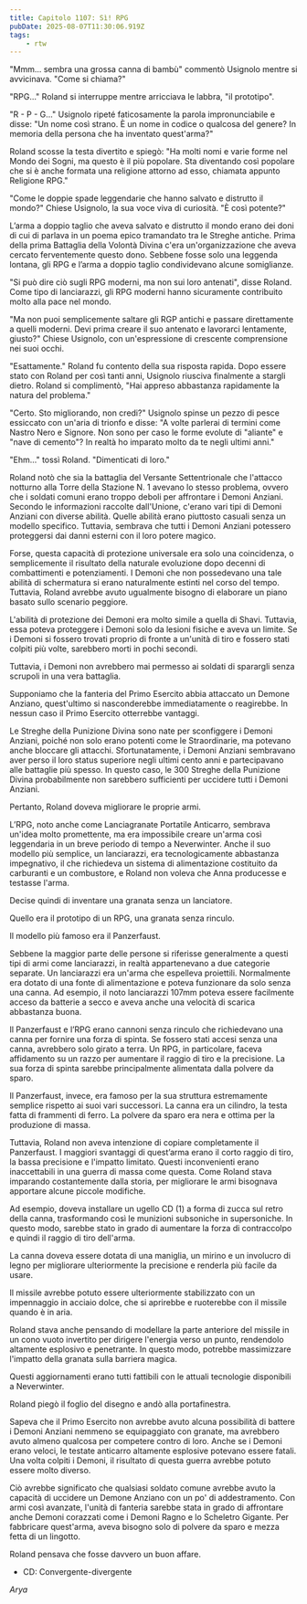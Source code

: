 ```yaml
---
title: Capitolo 1107: Sì! RPG
pubDate: 2025-08-07T11:30:06.919Z
tags:
    - rtw
---
```













"Mmm... sembra una grossa canna di bambù" commentò Usignolo mentre si avvicinava. "Come si chiama?"






"RPG..." Roland si interruppe mentre arricciava le labbra, "il prototipo".






"R - P - G..." Usignolo ripeté faticosamente la parola impronunciabile e disse: "Un nome così strano. È un nome in codice o qualcosa del genere? In memoria della persona che ha inventato quest'arma?"






Roland scosse la testa divertito e spiegò: "Ha molti nomi e varie forme nel Mondo dei Sogni, ma questo è il più popolare. Sta diventando così popolare che si è anche formata una religione attorno ad esso, chiamata appunto Religione RPG."






"Come le doppie spade leggendarie che hanno salvato e distrutto il mondo?" Chiese Usignolo, la sua voce viva di curiosità. "È così potente?"






L’arma a doppio taglio che aveva salvato e distrutto il mondo erano dei doni di cui di parlava in un poema epico tramandato tra le Streghe antiche. Prima della prima Battaglia della Volontà Divina c'era un'organizzazione che aveva cercato ferventemente questo dono. Sebbene fosse solo una leggenda lontana, gli RPG e l’arma a doppio taglio condividevano alcune somiglianze.






"Si può dire ciò sugli RPG moderni, ma non sui loro antenati", disse Roland. Come tipo di lanciarazzi, gli RPG moderni hanno sicuramente contribuito molto alla pace nel mondo.






"Ma non puoi semplicemente saltare gli RGP antichi e passare direttamente a quelli moderni. Devi prima creare il suo antenato e lavorarci lentamente, giusto?" Chiese Usignolo, con un'espressione di crescente comprensione nei suoi occhi.






"Esattamente." Roland fu contento della sua risposta rapida. Dopo essere stato con Roland per così tanti anni, Usignolo riusciva finalmente a stargli dietro. Roland si complimentò, "Hai appreso abbastanza rapidamente la natura del problema."






"Certo. Sto migliorando, non credi?" Usignolo spinse un pezzo di pesce essiccato con un'aria di trionfo e disse: "A volte parlerai di termini come Nastro Nero e Signore. Non sono per caso le forme evolute di "aliante" e "nave di cemento"? In realtà ho imparato molto da te negli ultimi anni."






"Ehm..." tossì Roland. "Dimenticati di loro."






Roland notò che sia la battaglia del Versante Settentrionale che l'attacco notturno alla Torre della Stazione N. 1 avevano lo stesso problema, ovvero che i soldati comuni erano troppo deboli per affrontare i Demoni Anziani. Secondo le informazioni raccolte dall'Unione, c'erano vari tipi di Demoni Anziani con diverse abilità. Quelle abilità erano piuttosto casuali senza un modello specifico. Tuttavia, sembrava che tutti i Demoni Anziani potessero proteggersi dai danni esterni con il loro potere magico.






Forse, questa capacità di protezione universale era solo una coincidenza, o semplicemente il risultato della naturale evoluzione dopo decenni di combattimenti e potenziamenti. I Demoni che non possedevano una tale abilità di schermatura si erano naturalmente estinti nel corso del tempo. Tuttavia, Roland avrebbe avuto ugualmente bisogno di elaborare un piano basato sullo scenario peggiore.






L'abilità di protezione dei Demoni era molto simile a quella di Shavi. Tuttavia, essa poteva proteggere i Demoni solo da lesioni fisiche e aveva un limite. Se i Demoni si fossero trovati proprio di fronte a un'unità di tiro e fossero stati colpiti più volte, sarebbero morti in pochi secondi.






Tuttavia, i Demoni non avrebbero mai permesso ai soldati di sparargli senza scrupoli in una vera battaglia.






Supponiamo che la fanteria del Primo Esercito abbia attaccato un Demone Anziano, quest'ultimo si nasconderebbe immediatamente o reagirebbe. In nessun caso il Primo Esercito otterrebbe vantaggi.






Le Streghe della Punizione Divina sono nate per sconfiggere i Demoni Anziani, poiché non solo erano potenti come le Straordinarie, ma potevano anche bloccare gli attacchi. Sfortunatamente, i Demoni Anziani sembravano aver perso il loro status superiore negli ultimi cento anni e partecipavano alle battaglie più spesso. In questo caso, le 300 Streghe della Punizione Divina probabilmente non sarebbero sufficienti per uccidere tutti i Demoni Anziani.






Pertanto, Roland doveva migliorare le proprie armi.






L’RPG, noto anche come Lanciagranate Portatile Anticarro, sembrava un'idea molto promettente, ma era impossibile creare un'arma così leggendaria in un breve periodo di tempo a Neverwinter. Anche il suo modello più semplice, un lanciarazzi, era tecnologicamente abbastanza impegnativo, il che richiedeva un sistema di alimentazione costituito da carburanti e un combustore, e Roland non voleva che Anna producesse e testasse l'arma.






Decise quindi di inventare una granata senza un lanciatore.






Quello era il prototipo di un RPG, una granata senza rinculo.






Il modello più famoso era il Panzerfaust.






Sebbene la maggior parte delle persone si riferisse generalmente a questi tipi di armi come lanciarazzi, in realtà appartenevano a due categorie separate. Un lanciarazzi era un'arma che espelleva proiettili. Normalmente era dotato di una fonte di alimentazione e poteva funzionare da solo senza una canna. Ad esempio, il noto lanciarazzi 107mm poteva essere facilmente acceso da batterie a secco e aveva anche una velocità di scarica abbastanza buona.






Il Panzerfaust e l’RPG erano cannoni senza rinculo che richiedevano una canna per fornire una forza di spinta. Se fossero stati accesi senza una canna, avrebbero solo girato a terra. Un RPG, in particolare, faceva affidamento su un razzo per aumentare il raggio di tiro e la precisione. La sua forza di spinta sarebbe principalmente alimentata dalla polvere da sparo.






Il Panzerfaust, invece, era famoso per la sua struttura estremamente semplice rispetto ai suoi vari successori. La canna era un cilindro, la testa fatta di frammenti di ferro. La polvere da sparo era nera e ottima per la produzione di massa.






Tuttavia, Roland non aveva intenzione di copiare completamente il Panzerfaust. I maggiori svantaggi di quest’arma erano il ​​corto raggio di tiro, la bassa precisione e l'impatto limitato. Questi inconvenienti erano inaccettabili in una guerra di massa come questa. Come Roland stava imparando costantemente dalla storia, per migliorare le armi bisognava apportare alcune piccole modifiche.






Ad esempio, doveva installare un ugello CD (1) a forma di zucca sul retro della canna, trasformando così le munizioni subsoniche in supersoniche. In questo modo, sarebbe stato in grado di aumentare la forza di contraccolpo e quindi il raggio di tiro dell'arma.






La canna doveva essere dotata di una maniglia, un mirino e un involucro di legno per migliorare ulteriormente la precisione e renderla più facile da usare.






Il missile avrebbe potuto essere ulteriormente stabilizzato con un impennaggio in acciaio dolce, che si aprirebbe e ruoterebbe con il missile quando è in aria.






Roland stava anche pensando di modellare la parte anteriore del missile in un cono vuoto invertito per dirigere l'energia verso un punto, rendendolo altamente esplosivo e penetrante. In questo modo, potrebbe massimizzare l'impatto della granata sulla barriera magica.






Questi aggiornamenti erano tutti fattibili con le attuali tecnologie disponibili a Neverwinter.






Roland piegò il foglio del disegno e andò alla portafinestra.






Sapeva che il Primo Esercito non avrebbe avuto alcuna possibilità di battere i Demoni Anziani nemmeno se equipaggiato con granate, ma avrebbero avuto almeno qualcosa per competere contro di loro. Anche se i Demoni erano veloci, le testate anticarro altamente esplosive potevano essere fatali. Una volta colpiti i Demoni, il risultato di questa guerra avrebbe potuto essere molto diverso.






Ciò avrebbe significato che qualsiasi soldato comune avrebbe avuto la capacità di uccidere un Demone Anziano con un po' di addestramento. Con armi così avanzate, l'unità di fanteria sarebbe stata in grado di affrontare anche Demoni corazzati come i Demoni Ragno e lo Scheletro Gigante. Per fabbricare quest'arma, aveva bisogno solo di polvere da sparo e mezza fetta di un lingotto.






Roland pensava che fosse davvero un buon affare.




<!-- wp:list -->
<ul><li>CD: Convergente-divergente</li></ul>
<!-- /wp:list -->




<em>Arya</em>


                                


                                



